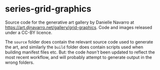 # series-grid-graphics

Source code for the generative art gallery by Danielle Navarro at <https://art.djnavarro.net/gallery/grid-graphics>. Code and images released under a CC-BY licence.

The `source` folder does contain the relevant source code used to generate the art, and similarly the `build` folder does contain scripts used when building manifest files etc. But: the code *hasn't* been updated to reflect the most recent workflow, and will probably attempt to generate output in the wrong folders.
